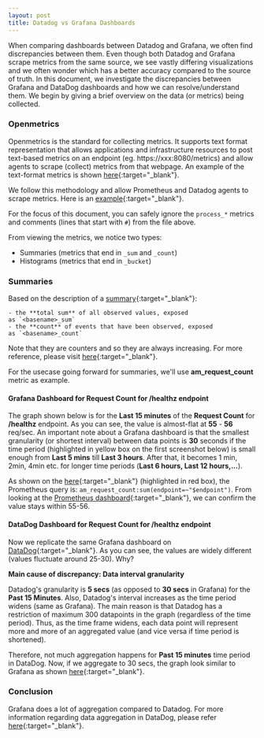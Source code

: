```yaml
---
layout: post
title: Datadog vs Grafana Dashboards
---
```


When comparing dashboards between Datadog and Grafana, we often find discrepancies between them. Even though both Datadog and Grafana scrape metrics from the same source, we see vastly differing visualizations and we often wonder which has a better accuracy compared to the source of truth. In this document, we investigate the discrepancies between Grafana and DataDog dashboards and how we can resolve/understand them. We begin by giving a brief overview on the data (or metrics) being collected.

### Openmetrics

Openmetrics is the standard for collecting metrics. It supports text format representation that allows applications and infrastructure resources to post text-based metrics on an endpoint (eg. https://xxx:8080/metrics) and allow agents to scrape (collect) metrics from that webpage. An example of the text-format metrics is shown [here](https://prometheus.io/docs/instrumenting/exposition_formats/#text-based-format){:target="_blank"}.

We follow this methodology and allow Prometheus and Datadog agents to scrape metrics. Here is an [example](/assets/files/am_curl_output.txt){:target="_blank"}.

For the focus of this document, you can safely ignore the `process_*` metrics and comments (lines that start with `#`) from the file above.

From viewing the metrics, we notice two types:
- Summaries (metrics that end in `_sum` and `_count`)
- Histograms (metrics that end in `_bucket`)

### Summaries

Based on the description of a [summary](https://prometheus.io/docs/concepts/metric_types/#summary){:target="_blank"}:
```
- the **total sum** of all observed values, exposed as `<basename>_sum`
- the **count** of events that have been observed, exposed as `<basename>_count`
```

Note that they are counters and so they are always increasing. For more reference, please visit [here](https://prometheus.io/docs/practices/histograms/#count-and-sum-of-observations){:target="_blank"}.

For the usecase going forward for summaries, we'll use **am_request_count** metric as example.

#### Grafana Dashboard for Request Count for /healthz endpoint

The graph shown below is for the **Last 15 minutes** of the **Request Count** for **/healthz** endpoint. As you can see, the value is almost-flat at **55** - **56** req/sec.  An important note about a Grafana dashboard is that the smallest granularity (or shortest interval) between data points is **30** seconds if the time period (highlighted in yellow box on the first screenshot below) is small enough from  **Last 5 mins** till **Last 3 hours**. After that, it becomes 1 min, 2min, 4min etc. for longer time periods (**Last 6 hours, Last 12 hours,...**).

As shown on the [here](/assets/images/grafanaGraph.png){:target="_blank"} (highlighted in red box), the Prometheus query is: `am_request_count:sum(endpoint=~"$endpoint")`. From looking at the [Prometheus dashboard](/assets/images/prometheusGraph.png){:target="_blank"}, we can confirm the value stays within 55-56.

#### DataDog Dashboard for Request Count for /healthz endpoint

Now we replicate the same Grafana dashboard on [DataDog](/assets/images/DDGraph.png){:target="_blank"}. As you can see, the values are widely different (values fluctuate around 25-30). Why?

**Main cause of discrepancy: Data interval granularity**

Datadog's granularity is **5 secs** (as opposed to **30 secs** in Grafana) for the **Past 15 Minutes**. Also, Datadog's interval increases as the time period widens (same as Grafana). The main reason is that Datadog has a restriction of maximum 300 datapoints in the graph (regardless of the time period). Thus, as the time frame widens, each data point will represent more and more of an aggregated value (and vice versa if time period is shortened).

Therefore, not much aggregation happens for **Past 15 minutes** time period in DataDog. Now, if we aggregate to 30 secs, the graph look similar to Grafana as shown [here](/assets/images/GrafanaAggGraph.png){:target="_blank"}.

### Conclusion
Grafana does a lot of aggregation compared to Datadog. For more information regarding data aggregation in DataDog, please refer [here](https://docs.datadoghq.com/dashboards/querying/#rollup-to-aggregate-over-time){:target="_blank"}.

<!-- ### Histograms

As per the description of a histogram: [https://prometheus.io/docs/concepts/metric_types/#histogram](https://prometheus.io/docs/concepts/metric_types/#histogram)

```
A *histogram* samples observations (usually things like request durations or response sizes) and counts them in configurable buckets. It also provides a sum of all observed values. A histogram with a base metric name of `<basename>` exposes multiple time series during a scrape:

 - cumulative counters for the observation buckets, exposed as `<basename>_bucket{le="<upper inclusive bound>"}` the **total sum** of all observed values, exposed as `<basename>_sum`

 - the **count** of events that have been observed, exposed as `<basename>_count` (identical to `<basename>_bucket{le="+Inf"}` above)
```

So in our example of [am_curl_output.txt](/assets/files/am_curl_output.txt): we have the following histograms:

- `am_request_latency_seconds_bucket`
- `am_request_latency_seconds_count`
- `am_request_latency_seconds_sum`

Note: the `_count` and `_sum` (above) is similar to summaries, but these values are for the histogram-type metrics (not for summary-type metrics).

The interpretation of these buckets is not straight-forward. For example:

```bash
am_request_latency_seconds_bucket{endpoint="/",le="0.005",method="GET"} 72.0
```

Is translated to:

```bash
72.0 requests took less than or equal to 5ms
```

For detailed explanation of how histograms work, please refer to [histogram-work](https://www.robustperception.io/how-does-a-prometheus-histogram-work){:target="_blank"}

#### Grafana Dashboard for AM Request Latency for /healthz endpoint

![/assets/images/Untitled%204.png](/assets/images/Untitled%204.png)

Here you can see that the `p99` latency is under 5ms -->
